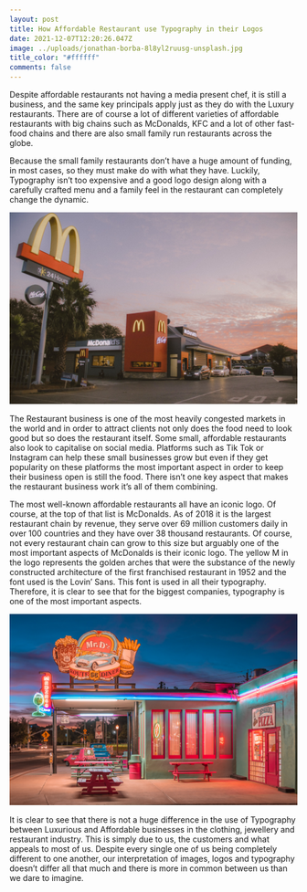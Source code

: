 ```yaml
---
layout: post
title: How Affordable Restaurant use Typography in their Logos
date: 2021-12-07T12:20:26.047Z
image: ../uploads/jonathan-borba-8l8yl2ruusg-unsplash.jpg
title_color: "#ffffff"
comments: false
---
```

Despite affordable restaurants not having a media present chef, it is still a business, and the same key principals apply just as they do with the Luxury restaurants. There are of course a lot of different varieties of affordable restaurants with big chains such as McDonalds, KFC and a lot of other fast-food chains and there are also small family run restaurants across the globe. 

Because the small family restaurants don’t have a huge amount of funding, in most cases, so they must make do with what they have. Luckily, Typography isn’t too expensive and a good logo design along with a carefully crafted menu and a family feel in the restaurant can completely change the dynamic.

![](../uploads/thabang-mrx9wqk4w7a-unsplash.jpg)

The Restaurant business is one of the most heavily congested markets in the world and in order to attract clients not only does the food need to look good but so does the restaurant itself. Some small, affordable restaurants also look to capitalise on social media. Platforms such as Tik Tok or Instagram can help these small businesses grow but even if they get popularity on these platforms the most important aspect in order to keep their business open is still the food. There isn’t one key aspect that makes the restaurant business work it’s all of them combining.

The most well-known affordable restaurants all have an iconic logo. Of course, at the top of that list is McDonalds. As of 2018 it is the largest restaurant chain by revenue, they serve over 69 million customers daily in over 100 countries and they have over 38 thousand restaurants. Of course, not every restaurant chain can grow to this size but arguably one of the most important aspects of McDonalds is their iconic logo. The yellow M in the logo represents the golden arches that were the substance of the newly constructed architecture of the first franchised restaurant in 1952 and the font used is the Lovin’ Sans. This font is used in all their typography. Therefore, it is clear to see that for the biggest companies, typography is one of the most important aspects.

![](../uploads/7.jpg)

It is clear to see that there is not a huge difference in the use of Typography between Luxurious and Affordable businesses in the clothing, jewellery and restaurant industry. This is simply due to us, the customers and what appeals to most of us. Despite every single one of us being completely different to one another, our interpretation of images, logos and typography doesn’t differ all that much and there is more in common between us than we dare to imagine.